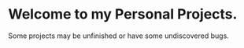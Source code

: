 ﻿# Welcome to my Personal Projects.
 
 Some projects may be unfinished or have some undiscovered bugs.
